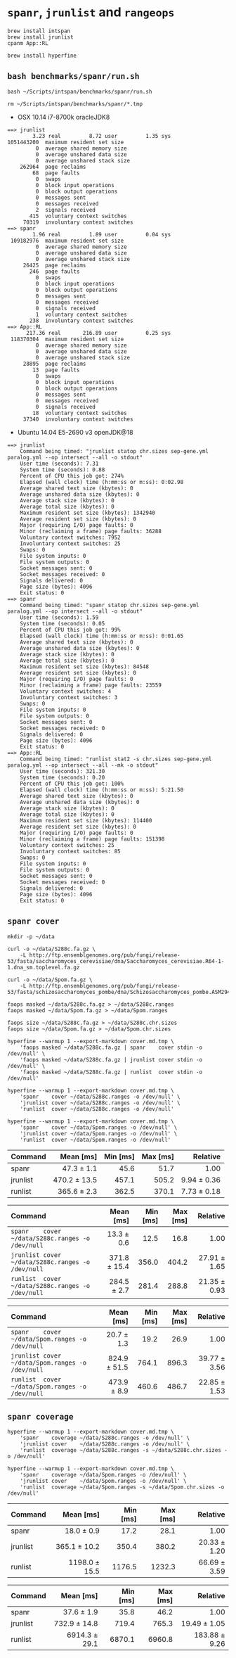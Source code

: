 # `spanr`, `jrunlist` and `rangeops`

```shell
brew install intspan
brew install jrunlist
cpanm App::RL

brew install hyperfine

```

## `bash benchmarks/spanr/run.sh`

```shell
bash ~/Scripts/intspan/benchmarks/spanr/run.sh

rm ~/Scripts/intspan/benchmarks/spanr/*.tmp

```

* OSX 10.14 i7-8700k oracleJDK8

```text
==> jrunlist
        3.23 real         8.72 user         1.35 sys
1051443200  maximum resident set size
         0  average shared memory size
         0  average unshared data size
         0  average unshared stack size
    262964  page reclaims
        68  page faults
         0  swaps
         0  block input operations
         0  block output operations
         0  messages sent
         0  messages received
         2  signals received
       415  voluntary context switches
     70319  involuntary context switches
==> spanr
        1.96 real         1.89 user         0.04 sys
 109182976  maximum resident set size
         0  average shared memory size
         0  average unshared data size
         0  average unshared stack size
     26425  page reclaims
       246  page faults
         0  swaps
         0  block input operations
         0  block output operations
         0  messages sent
         0  messages received
         0  signals received
         1  voluntary context switches
       238  involuntary context switches
==> App::RL
      217.36 real       216.89 user         0.25 sys
 118370304  maximum resident set size
         0  average shared memory size
         0  average unshared data size
         0  average unshared stack size
     28895  page reclaims
        13  page faults
         0  swaps
         0  block input operations
         0  block output operations
         0  messages sent
         0  messages received
         0  signals received
        18  voluntary context switches
     37340  involuntary context switches

```

* Ubuntu 14.04 E5-2690 v3 openJDK@18

```text
==> jrunlist
	Command being timed: "jrunlist statop chr.sizes sep-gene.yml paralog.yml --op intersect --all -o stdout"
	User time (seconds): 7.31
	System time (seconds): 0.88
	Percent of CPU this job got: 274%
	Elapsed (wall clock) time (h:mm:ss or m:ss): 0:02.98
	Average shared text size (kbytes): 0
	Average unshared data size (kbytes): 0
	Average stack size (kbytes): 0
	Average total size (kbytes): 0
	Maximum resident set size (kbytes): 1342940
	Average resident set size (kbytes): 0
	Major (requiring I/O) page faults: 0
	Minor (reclaiming a frame) page faults: 36288
	Voluntary context switches: 7952
	Involuntary context switches: 25
	Swaps: 0
	File system inputs: 0
	File system outputs: 0
	Socket messages sent: 0
	Socket messages received: 0
	Signals delivered: 0
	Page size (bytes): 4096
	Exit status: 0
==> spanr
	Command being timed: "spanr statop chr.sizes sep-gene.yml paralog.yml --op intersect --all -o stdout"
	User time (seconds): 1.59
	System time (seconds): 0.05
	Percent of CPU this job got: 99%
	Elapsed (wall clock) time (h:mm:ss or m:ss): 0:01.65
	Average shared text size (kbytes): 0
	Average unshared data size (kbytes): 0
	Average stack size (kbytes): 0
	Average total size (kbytes): 0
	Maximum resident set size (kbytes): 84548
	Average resident set size (kbytes): 0
	Major (requiring I/O) page faults: 0
	Minor (reclaiming a frame) page faults: 23559
	Voluntary context switches: 4
	Involuntary context switches: 3
	Swaps: 0
	File system inputs: 0
	File system outputs: 0
	Socket messages sent: 0
	Socket messages received: 0
	Signals delivered: 0
	Page size (bytes): 4096
	Exit status: 0
==> App::RL
	Command being timed: "runlist stat2 -s chr.sizes sep-gene.yml paralog.yml --op intersect --all --mk -o stdout"
	User time (seconds): 321.30
	System time (seconds): 0.20
	Percent of CPU this job got: 100%
	Elapsed (wall clock) time (h:mm:ss or m:ss): 5:21.50
	Average shared text size (kbytes): 0
	Average unshared data size (kbytes): 0
	Average stack size (kbytes): 0
	Average total size (kbytes): 0
	Maximum resident set size (kbytes): 114400
	Average resident set size (kbytes): 0
	Major (requiring I/O) page faults: 0
	Minor (reclaiming a frame) page faults: 151398
	Voluntary context switches: 25
	Involuntary context switches: 85
	Swaps: 0
	File system inputs: 0
	File system outputs: 0
	Socket messages sent: 0
	Socket messages received: 0
	Signals delivered: 0
	Page size (bytes): 4096
	Exit status: 0

```

## `spanr cover`

```shell
mkdir -p ~/data

curl -o ~/data/S288c.fa.gz \
    -L http://ftp.ensemblgenomes.org/pub/fungi/release-53/fasta/saccharomyces_cerevisiae/dna/Saccharomyces_cerevisiae.R64-1-1.dna_sm.toplevel.fa.gz

curl -o ~/data/Spom.fa.gz \
    -L http://ftp.ensemblgenomes.org/pub/fungi/release-53/fasta/schizosaccharomyces_pombe/dna/Schizosaccharomyces_pombe.ASM294v2.dna_sm.toplevel.fa.gz

faops masked ~/data/S288c.fa.gz > ~/data/S288c.ranges
faops masked ~/data/Spom.fa.gz > ~/data/Spom.ranges

faops size ~/data/S288c.fa.gz > ~/data/S288c.chr.sizes
faops size ~/data/Spom.fa.gz > ~/data/Spom.chr.sizes

```

```shell
hyperfine --warmup 1 --export-markdown cover.md.tmp \
    'faops masked ~/data/S288c.fa.gz | spanr    cover stdin -o /dev/null' \
    'faops masked ~/data/S288c.fa.gz | jrunlist cover stdin -o /dev/null' \
    'faops masked ~/data/S288c.fa.gz | runlist  cover stdin -o /dev/null'

hyperfine --warmup 1 --export-markdown cover.md.tmp \
    'spanr    cover ~/data/S288c.ranges -o /dev/null' \
    'jrunlist cover ~/data/S288c.ranges -o /dev/null' \
    'runlist  cover ~/data/S288c.ranges -o /dev/null'

hyperfine --warmup 1 --export-markdown cover.md.tmp \
    'spanr    cover ~/data/Spom.ranges -o /dev/null' \
    'jrunlist cover ~/data/Spom.ranges -o /dev/null' \
    'runlist  cover ~/data/Spom.ranges -o /dev/null'

```

| Command  |    Mean [ms] | Min [ms] | Max [ms] |    Relative |
|:---------|-------------:|---------:|---------:|------------:|
| spanr    |   47.3 ± 1.1 |     45.6 |     51.7 |        1.00 |
| jrunlist | 470.2 ± 13.5 |    457.1 |    505.2 | 9.94 ± 0.36 |
| runlist  |  365.6 ± 2.3 |    362.5 |    370.1 | 7.73 ± 0.18 |

| Command                                           |    Mean [ms] | Min [ms] | Max [ms] |     Relative |
|:--------------------------------------------------|-------------:|---------:|---------:|-------------:|
| `spanr    cover ~/data/S288c.ranges -o /dev/null` |   13.3 ± 0.6 |     12.5 |     16.8 |         1.00 |
| `jrunlist cover ~/data/S288c.ranges -o /dev/null` | 371.8 ± 15.4 |    356.0 |    404.2 | 27.91 ± 1.65 |
| `runlist  cover ~/data/S288c.ranges -o /dev/null` |  284.5 ± 2.7 |    281.4 |    288.8 | 21.35 ± 0.93 |

| Command                                          |    Mean [ms] | Min [ms] | Max [ms] |     Relative |
|:-------------------------------------------------|-------------:|---------:|---------:|-------------:|
| `spanr    cover ~/data/Spom.ranges -o /dev/null` |   20.7 ± 1.3 |     19.2 |     26.9 |         1.00 |
| `jrunlist cover ~/data/Spom.ranges -o /dev/null` | 824.9 ± 51.5 |    764.1 |    896.3 | 39.77 ± 3.56 |
| `runlist  cover ~/data/Spom.ranges -o /dev/null` |  473.9 ± 8.9 |    460.6 |    486.7 | 22.85 ± 1.53 |

## `spanr coverage`

```shell
hyperfine --warmup 1 --export-markdown cover.md.tmp \
    'spanr    coverage ~/data/S288c.ranges -o /dev/null' \
    'jrunlist cover    ~/data/S288c.ranges -o /dev/null' \
    'runlist  coverage ~/data/S288c.ranges -s ~/data/S288c.chr.sizes -o /dev/null'

hyperfine --warmup 1 --export-markdown cover.md.tmp \
    'spanr    coverage ~/data/Spom.ranges -o /dev/null' \
    'jrunlist cover    ~/data/Spom.ranges -o /dev/null' \
    'runlist  coverage ~/data/Spom.ranges -s ~/data/Spom.chr.sizes -o /dev/null'

```

| Command  |     Mean [ms] | Min [ms] | Max [ms] |     Relative |
|:---------|--------------:|---------:|---------:|-------------:|
| spanr    |    18.0 ± 0.9 |     17.2 |     28.1 |         1.00 |
| jrunlist |  365.1 ± 10.2 |    350.4 |    380.2 | 20.33 ± 1.20 |
| runlist  | 1198.0 ± 15.5 |   1176.5 |   1232.3 | 66.69 ± 3.59 |

| Command  |     Mean [ms] | Min [ms] | Max [ms] |      Relative |
|:---------|--------------:|---------:|---------:|--------------:|
| spanr    |    37.6 ± 1.9 |     35.8 |     46.2 |          1.00 |
| jrunlist |  732.9 ± 14.8 |    719.4 |    765.3 |  19.49 ± 1.05 |
| runlist  | 6914.3 ± 29.1 |   6870.1 |   6960.8 | 183.88 ± 9.26 |
